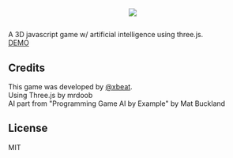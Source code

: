 # <p align="center"><a href="https://xbe.at"><img src="https://xbe.at/img/LogoXbeatLinear.svg"></a></p>

A 3D javascript game w/ artificial intelligence using three.js.<br>
<a href="https://xbe.at" target="_blank">DEMO</a>

## Credits

This game was developed by [@xbeat](https://github.com/xbeat).<br>
Using Three.js by mrdoob<br>
AI part from "Programming Game AI by Example" by Mat Buckland<br>

## License

MIT
